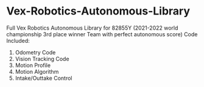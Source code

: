 # Vex-Robotics-Autonomous-Library
Full Vex Robotics Autonomous Library for 82855Y (2021-2022 world championship 3rd place winner Team with perfect autonomous score) 
Code Included: 

1. Odometry Code
2. Vision Tracking Code
3. Motion Profile 
4. Motion Algorithm
5. Intake/Outtake Control 
